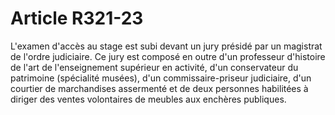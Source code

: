 # Article R321-23

L'examen d'accès au stage est subi devant un jury présidé par un magistrat de l'ordre judiciaire. Ce jury est composé en outre d'un professeur d'histoire de l'art de l'enseignement supérieur en activité, d'un conservateur du patrimoine (spécialité musées), d'un commissaire-priseur judiciaire, d'un courtier de marchandises assermenté et de deux personnes habilitées à diriger des ventes volontaires de meubles aux enchères publiques.
